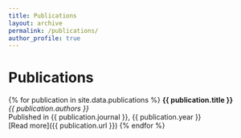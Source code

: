 ```yaml
---
title: Publications
layout: archive
permalink: /publications/
author_profile: true
---
```

# Publications

{% for publication in site.data.publications %}
**{{ publication.title }}**  
   *{{ publication.authors }}*  
   Published in {{ publication.journal }}, {{ publication.year }}  
   [Read more]({{ publication.url }})
{% endfor %}
